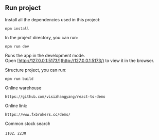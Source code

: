 ## Run project

Install all the dependencies used in this project:

`npm install`

In the project directory, you can run:

`npm run dev`

Runs the app in the development mode.\
Open [http://127.0.0.1:5173/](http://127.0.0.1:5173/) to view it in the browser.


Structure project, you can run:

`npm run build`


Online warehouse

`https://github.com/visizhangyang/react-ts-demo`


Online link:

`https://www.fxbrokers.cc/demo/`

Common stock search

`1102、2230`

